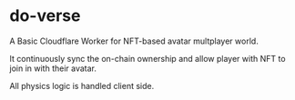# do-verse

A Basic Cloudflare Worker for NFT-based avatar multplayer world.

It continuously sync the on-chain ownership and allow player with NFT to join in with their avatar.

All physics logic is handled client side.
